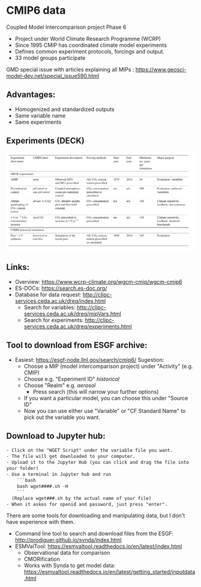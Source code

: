 # CMIP6 data

Coupled Model Intercomparison project Phase 6
- Project under World Climate Research Programme (WCRP) 
- Since 1995 CMIP has coordinated climate model experiments 
- Defines common experiment protocols, forcings and output. 
- 33 model groups participate

GMD special issue with articles explaining all MIPs :
https://www.geosci-model-dev.net/special_issue590.html

## Advantages:
- Homogenized and standardized outputs
- Same variable name
- Same experiments

## Experiments (DECK)
![](../images/CMIP6_DECK.png)

## Links:
- Overview: https://www.wcrp-climate.org/wgcm-cmip/wgcm-cmip6
- ES-DOCs: https://search.es-doc.org/
- Database for data request: http://clipc-services.ceda.ac.uk/dreq/index.html
    - Search for variables: http://clipc-services.ceda.ac.uk/dreq/mipVars.html
    - Search for experiments: http://clipc-services.ceda.ac.uk/dreq/experiments.html

## Tool to download from ESGF archive:
- Easiest: https://esgf-node.llnl.gov/search/cmip6/
    Sugestion:
    - Choose a MIP (model intercomparison project) under "Activity" (e.g. CMIP)
    - Choose e.g. "Experiment ID" _historical_ 
    - Choose "Realm" e.g. _aerosol_
        - Press search (this will narrow your further options)
    - If you want a particular model, you can choose this under "Source ID"
    - Now you can use either use "Variable" or "CF Standard Name" to pick out the variable you want.
## Download to Jupyter hub:
    - Click on the "WGET Script" under the variable file you want. 
    - The file will get downloaded to your computer. 
    - Upload it to the Jupyter Hub (you can click and drag the file into your folder)
    - Use a terminal in Jupyter hub and run
        ```bash
        bash wget####.sh -H
        ```
      (Replace wget###.sh by the actual name of your file)
    - When it askes for openid and password, just press "enter". 
    

There are some tools for downloading and manipulating data, but I don't have experience with them.
- Command line tool to search and download files from the ESGF: http://prodiguer.github.io/synda/index.html
- ESMValTool: https://esmvaltool.readthedocs.io/en/latest/index.html
    - Observational data for comparison 
    - CMORification
    - Works with Synda to get model data: https://esmvaltool.readthedocs.io/en/latest/getting_started/inputdata.html
